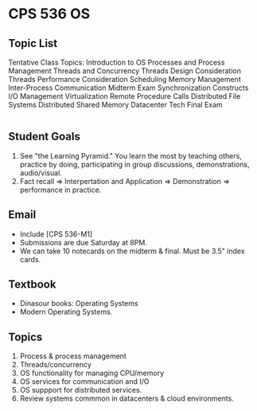 # CPS 536 OS

## Topic List

Tentative Class Topics: Introduction to OS Processes and Process Management Threads and Concurrency Threads Design Consideration Threads Performance Consideration Scheduling Memory Management Inter-Process Communication Midterm Exam Synchronization Constructs I/O Management Virtualization Remote Procedure Calls Distributed File Systems Distributed Shared Memory Datacenter Tech Final Exam

<figure><img src="../../../.gitbook/assets/image (522).png" alt=""><figcaption></figcaption></figure>

## Student Goals

1. See "the Learning Pyramid." You learn the most by teaching others, practice by doing, participating in group discussions, demonstrations, audio/visual.
2. Fact recall => Interpertation and Application => Demonstration => performance in practice.

## Email

* Include \[CPS 536-M1]&#x20;
* Submissions are due Saturday at 8PM.&#x20;
* We can take 10 notecards on the midterm & final. Must be 3.5" index cards.

## Textbook

* Dinasour books: Operating Systems
* Modern Operating Systems.&#x20;

## Topics

1. Process & process management
2. Threads/concurrency
3. OS functionality for managing CPU/memory
4. OS services for communication and I/O
5. OS suppport for distributed services.
6. Review systems commmon in datacenters & cloud environments.

